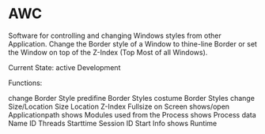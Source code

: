 AWC
===

Software for controlling and changing Windows styles from other Application. Change the Border style of a Window to thine-line Border or set the Window on top of the Z-Index (Top Most of all Windows).


Current State: active Development

Functions:

  change Border Style
      predifine Border Styles
      costume Border Styles
  change Size/Location
      Size
      Location
      Z-Index
      Fullsize on Screen
  shows/open Applicationpath
  shows Modules used from the Process
  shows Process data 
      Name
      ID
      Threads
      Starttime
      Session ID
      Start Info
  shows Runtime

